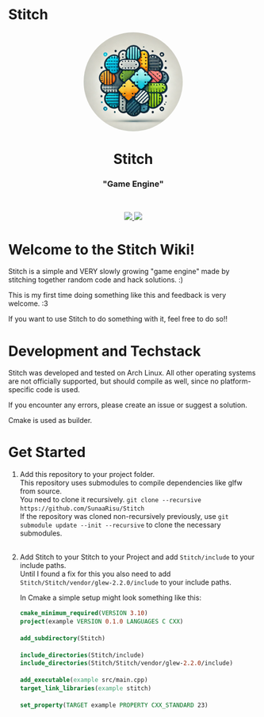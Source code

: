 # Stitch
<p align="center">
  <img style="border-radius:50%" align="center" width="200" src="Resources/Branding/Stitch_Logo.webp" />

  <h1 align="center">Stitch</h1>
  <h3 align="center">"Game Engine"</h3>
</p>
<br/>

<!-- Badges -->
<p align="center">
  <a href="https://github.com/SunaaRisu/Stitch/issues">
    <img src="https://img.shields.io/github/issues/SunaaRisu/Stitch?style=flat-square">
  </a>

  <a href="https://github.com/SunaaRisu/Stitch/pulls">
    <img src="https://img.shields.io/github/issues-pr/SunaaRisu/Stitch?style=flat-square">
  </a>
</p>

# Welcome to the Stitch Wiki!

Stitch is a simple and VERY slowly growing "game engine" made by stitching together random code and hack solutions. :)

This is my first time doing something like this and feedback is very welcome. :3

If you want to use Stitch to do something with it, feel free to do so!!

# Development and Techstack

Stitch was developed and tested on Arch Linux. All other operating systems are not officially supported, but should compile as well, since no platform-specific code is used.

If you encounter any errors, please create an issue or suggest a solution.

Cmake is used as builder.

# Get Started

1. Add this repository to your project folder. <br/>
   This repository uses submodules to compile dependencies like glfw from source. <br/>
   You need to clone it recursively. `git clone --recursive https://github.com/SunaaRisu/Stitch` <br/>
   If the repository was cloned non-recursively previously, use `git submodule update --init --recursive` to clone the necessary submodules. <br/><br/>

2. Add Stitch to your Stitch to your Project and add `Stitch/include` to your include paths. <br/>
   Until I found a fix for this you also need to add `Stitch/Stitch/vendor/glew-2.2.0/include` to your include paths.

   In Cmake a simple setup might look something like this:
   ```cmake
   cmake_minimum_required(VERSION 3.10)
   project(example VERSION 0.1.0 LANGUAGES C CXX)

   add_subdirectory(Stitch)

   include_directories(Stitch/include)
   include_directories(Stitch/Stitch/vendor/glew-2.2.0/include)

   add_executable(example src/main.cpp)
   target_link_libraries(example stitch)

   set_property(TARGET example PROPERTY CXX_STANDARD 23)
   ```
   <br/>